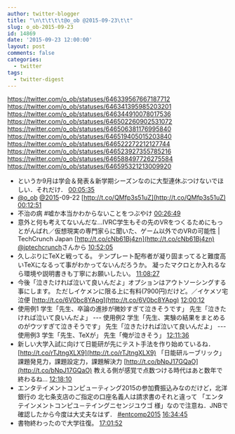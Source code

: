 ```yaml
---
author: twitter-blogger
title: "\n\t\t\t\t@o_ob @2015-09-23\t\t"
slug: o_ob-2015-09-23
id: 14869
date: '2015-09-23 12:00:00'
layout: post
comments: false
categories:
  - twitter
tags:
  - twitter-digest
---
```


https://twitter.com/o_ob/statuses/646339567667187712 https://twitter.com/o_ob/statuses/646341395985203201 https://twitter.com/o_ob/statuses/646344910078017536 https://twitter.com/o_ob/statuses/646502260902531072 https://twitter.com/o_ob/statuses/646506381176995840 https://twitter.com/o_ob/statuses/646519405015203840 https://twitter.com/o_ob/statuses/646522272212127744 https://twitter.com/o_ob/statuses/646523927355785216 https://twitter.com/o_ob/statuses/646588497726275584 https://twitter.com/o_ob/statuses/646595321213009920  

*   というか9月は学会＆発表＆新学期シーズンなのに大型連休ぶつけないでほしい．それだけ． [00:05:35](https://twitter.com/o_ob/statuses/646339567667187712)
*   [@o_ob](https://twitter.com/o_ob) [@2015](https://twitter.com/2015)-09-22 [http://t.co/QMfp3s51uZ](http://t.co/QMfp3s51uZ) [00:12:51](https://twitter.com/o_ob/statuses/646341395985203201)
*   不治の病 #嘘か本当かわからないことをつぶやけ [00:26:49](https://twitter.com/o_ob/statuses/646344910078017536)
*   意外と何も考えてないんだな…IVRC学生もその先のVRをつくるためにもっとがんばれ／仮想現実の専門家らに聞いた、ゲーム以外でのVRの可能性 | TechCrunch Japan [http://t.co/cNb61Bj4zn](http://t.co/cNb61Bj4zn) [@jptechcrunch](https://twitter.com/jptechcrunch)さんから [10:52:05](https://twitter.com/o_ob/statuses/646502260902531072)
*   久しぶりにTeXと戦ってる。 テンプレート配布者が凝り固まってると難度高いTeXになるって事がわかってないんだろうか。 凝ったマクロとか入れるなら環境や説明書きも丁寧にお願いしたい。 [11:08:27](https://twitter.com/o_ob/statuses/646506381176995840)
*   今後「泣きたければ泣いて良いんだよ」オプションはアウトソーシングする事にします。 ただしイケメンに限る上に有料(7900円)だけど。／イケメソ宅泣便 [http://t.co/6V0bc8YApg](http://t.co/6V0bc8YApg) [12:00:12](https://twitter.com/o_ob/statuses/646519405015203840)
*   使用例1 学生「先生、卒論の進捗が微妙すぎて泣きそうです」 先生「泣きたければ泣いて良いんだよ」 --- 使用例2 学生「先生、実験の結果をまとめるのがウツすぎて泣きそうです」 先生「泣きたければ泣いて良いんだよ」 --- 使用例3 学生「先生、TeXが」 先生「俺が泣きそう」 [12:11:36](https://twitter.com/o_ob/statuses/646522272212127744)
*   新しい大学入試に向けて日能研が先にテスト手法を作り始めているね． [http://t.co/rTJtngXLX9](http://t.co/rTJtngXLX9) 「日能研ルーブリック」課題発見力，課題設定力，課題解決力 [http://t.co/bNpJ17GQaO](http://t.co/bNpJ17GQaO) 教える側が感覚で点数つける時代はあと数年で終わるね… [12:18:10](https://twitter.com/o_ob/statuses/646523927355785216)
*   エンタテイメントコンピューティング2015の参加費振込みなのだけど，北洋銀行の 北七条支店のご指定の口座名義人は請求書のそれと違って 「エンタテインメントコンピユ－テイングニセンジユウゴ 様」なので注意ね．JNBで確認したから今度は大丈夫なはず． [#entcomp2015](https://twitter.com/search?q=%23entcomp2015&src=hash) [16:34:45](https://twitter.com/o_ob/statuses/646588497726275584)
*   書物終わったので大学往復。 [17:01:52](https://twitter.com/o_ob/statuses/646595321213009920)